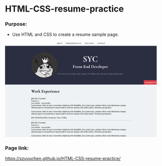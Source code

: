 # HTML-CSS-resume-practice

### Purpose: 

- Use HTML and CSS to create a resume sample page.

<img src="https://github.com/szuyuchen/HTML-CSS-resume-practice/blob/main/sample-image.png?raw=true" width=500>

### Page link:

https://szuyuchen.github.io/HTML-CSS-resume-practice/

